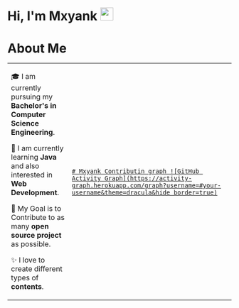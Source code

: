 # Hi, I'm Mxyank <img src="https://github.com/TheDudeThatCode/TheDudeThatCode/blob/master/Assets/Hi.gif" width="29px">

# About Me                                                                                                                <table> <tr> <td valign="center"> 
  🎓 I am currently pursuing my **Bachelor's in Computer Science Engineering**. 
  
  🌱 I am currently learning **Java** and also interested in **Web Development**.
  
  🎯 My Goal is to Contribute to as many **open source project** as possible.
  
  ✨ I love to create different types of **contents**. <td >
  
  <a href="https://app.daily.dev/Astrodevil">
    
    # Mxyank Contributin graph ![GitHub Activity Graph](https://activity-graph.herokuapp.com/graph?username=#your-username&theme=dracula&hide_border=true)
  
